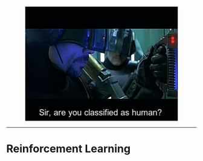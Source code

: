 <p align="center">
  <img src="featured_image.gif" alt="" width="80%">
</p>

---

# Reinforcement Learning